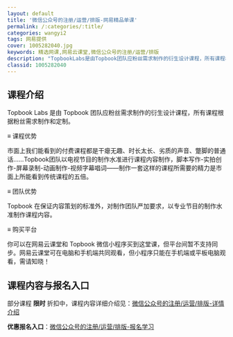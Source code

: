 ```yaml
---
layout: default
title: '微信公众号的注册/运营/排版-网易精品单课'
permalink: /:categories/:title/
categories: wangyi2
tags: 网易提供
cover: 1005282040.jpg
keywords: 精选网课,网易云课堂,微信公众号的注册/运营/排版
description: "TopbookLabs是由Topbook团队应粉丝需求制作的衍生设计课程，所有课程根据粉丝需求制作和定制。≡课程优势市面上我们能看到的付费课程都是干瘪无趣、时长太长、劣质的声音、蹩脚的普通话"
classid: 1005282040
---
```


## 课程介绍

Topbook Labs 是由 Topbook 团队应粉丝需求制作的衍生设计课程，所有课程根据粉丝需求制作和定制。 

≡  课程优势 

市面上我们能看到的付费课程都是干瘪无趣、时长太长、劣质的声音、蹩脚的普通话……Topbook团队以电视节目的制作水准进行课程内容制作，脚本写作-实拍创作-屏幕录制-动画制作-视频字幕唱词——制作一套这样的课程所需要的精力是市面上所能看到传统课程的五倍。 

≡ 团队优势 

Topbook 在保证内容策划的标准外，对制作团队严加要求，以专业节目的制作水准制作课程内容。

≡ 购买平台

你可以在网易云课堂和 Topbook 微信小程序买到这堂课，但平台间暂不支持同步。网易云课堂可在电脑和手机端共同观看，但小程序只能在手机端或平板电脑观看，需请知晓！

## 课程内容与报名入口

部分课程 **限时** 折扣中，课程内容详细介绍见：[微信公众号的注册/运营/排版-详情介绍](https://study.163.com/course/introduction/1005282040.htm?share=1&shareId=1025206652&utm_campaign=share&utm_medium=iphoneShare&utm_source=&utm_u=1025206652)

**优惠报名入口**：[微信公众号的注册/运营/排版-报名学习](https://study.163.com/course/introduction/1005282040.htm?share=1&shareId=1025206652&utm_campaign=share&utm_medium=iphoneShare&utm_source=&utm_u=1025206652)

